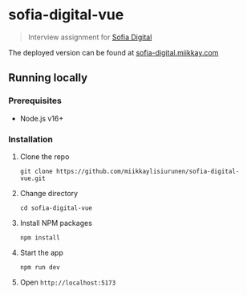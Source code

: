 # sofia-digital-vue

> Interview assignment for [Sofia Digital](https://sofiadigital.com)

The deployed version can be found at [sofia-digital.miikkay.com](https://sofia-digital.miikkay.com)

## Running locally

### Prerequisites

- Node.js v16+

### Installation

1. Clone the repo
   ```
   git clone https://github.com/miikkaylisiurunen/sofia-digital-vue.git
   ```
2. Change directory
   ```
   cd sofia-digital-vue
   ```
3. Install NPM packages
   ```
   npm install
   ```
4. Start the app
   ```
   npm run dev
   ```
5. Open `http://localhost:5173`
